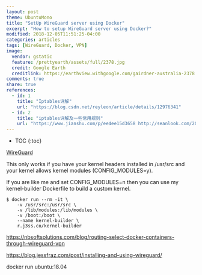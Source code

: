 ```yaml
---
layout: post
theme: UbuntuMono
title: "SetUp WireGuard server using Docker"
excerpt: "How to setup WireGuard server using Docker?"
modified: 2018-12-05T11:51:25-04:00
categories: articles
tags: [WireGuard, Docker, VPN]
image:
  vendor: gstatic
  feature: /prettyearth/assets/full/2378.jpg
  credit: Google Earth
  creditlink: https://earthview.withgoogle.com/gairdner-australia-2378
comments: true
share: true
references:
  - id: 1
    title: "Iptables详解"
    url: "https://blog.csdn.net/reyleon/article/details/12976341"
  - id: 2
    title: "iptables详解及一些常用规则"
    url: "https://www.jianshu.com/p/ee4ee15d3658 http://seanlook.com/2014/02/23/iptables-understand/ http://www.zsythink.net/archives/1199"
---
```


* TOC
{:toc}

[WireGuard][wireguard]

This only works if you have your kernel headers installed in /usr/src and your kernel allows kernel modules (CONFIG_MODULES=y).

If you are like me and set CONFIG_MODULES=n then you can use my kernel-builder Dockerfile to build a custom kernel.

```
$ docker run --rm -it \
    -v /usr/src:/usr/src \
    -v /lib/modules:/lib/modules \
    -v /boot:/boot \
    --name kernel-builder \
    r.j3ss.co/kernel-builder
```

https://nbsoftsolutions.com/blog/routing-select-docker-containers-through-wireguard-vpn

https://blog.jessfraz.com/post/installing-and-using-wireguard/


docker run ubuntu:18.04


[wireguard]:https://www.wireguard.com/